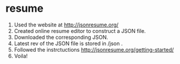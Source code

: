 # resume
1. Used the website at http://jsonresume.org/
2. Created online resume editor to construct a JSON file.
3. Downloaded the corresponding JSON.
4. Latest rev of the JSON file is stored in /json .
5. Followed the instrctuctions http://jsonresume.org/getting-started/
6. Voila!
